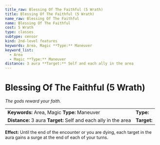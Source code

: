 ```yaml
---
title_raw: Blessing Of The Faithful (5 Wrath)
title: Blessing Of The Faithful (5 Wrath)
name_raw: Blessing Of The Faithful
name: Blessing Of The Faithful
cost: 5 Wrath
type: classes
subtype: censor
kind: 2nd-level features
keywords: Area, Magic **Type:** Maneuver
keyword_list:
  - Area
  - Magic **Type:** Maneuver
distance: 3 aura **Target:** Self and each ally in the area
---
```


# Blessing Of The Faithful (5 Wrath)

*The gods reward your faith.*

|                                                                 |             |
| :-------------------------------------------------------------- | :---------- |
| **Keywords:** Area, Magic **Type:** Maneuver                    | **Type:**   |
| **Distance:** 3 aura **Target:** Self and each ally in the area | **Target:** |

**Effect:** Until the end of the encounter or you are dying, each target in the aura gains a surge at the end of each of your turns.
